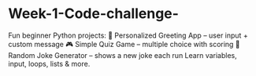 # Week-1-Code-challenge-
Fun beginner Python projects: 👋 Personalized Greeting App – user input + custom message 🎮 Simple Quiz Game – multiple choice with scoring 🤣 Random Joke Generator – shows a new joke each run  Learn variables, input, loops, lists &amp; more.
